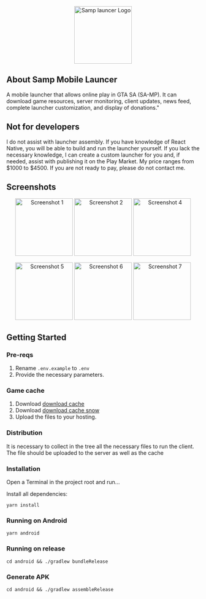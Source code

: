 <p align="center"><img src="https://github.com/penteleichuk/Samp-Launcer/blob/main/assets/images/logo.png" width="150" alt="Samp launcer Logo"></p>

## About Samp Mobile Launcer

A mobile launcher that allows online play in GTA SA (SA-MP). It can download game resources, server monitoring, client updates, news feed, complete launcher customization, and display of donations."

## Not for developers

I do not assist with launcher assembly. If you have knowledge of React Native, you will be able to build and run the launcher yourself. If you lack the necessary knowledge, I can create a custom launcher for you and, if needed, assist with publishing it on the Play Market. My price ranges from $1000 to $4500. If you are not ready to pay, please do not contact me.

## Screenshots

<p align="center">
<img src="https://github.com/penteleichuk/Samp-Launcer/blob/main/assets/images/2024-02-28%2013.06.41.jpg" width="150" alt="Screenshot 1">
<img src="https://github.com/penteleichuk/Samp-Launcer/blob/main/assets/images/2024-02-28%2013.07.30.jpg" width="150" alt="Screenshot 2">
<img src="https://github.com/penteleichuk/Samp-Launcer/blob/main/assets/images/Screenshot_20240228-124455.png" width="150" alt="Screenshot 4"></p>
<p align="center">
<img src="https://github.com/penteleichuk/Samp-Launcer/blob/main/assets/images/Screenshot_20240228-124514.png" width="150" alt="Screenshot 5">
<img src="https://github.com/penteleichuk/Samp-Launcer/blob/main/assets/images/Screenshot_20240228-125046.png" width="150" alt="Screenshot 6">
<img src="https://github.com/penteleichuk/Samp-Launcer/blob/main/assets/images/Screenshot_20240228-131041.png" width="150" alt="Screenshot 7"></p>

## Getting Started

### Pre-reqs

1. Rename `.env.example` to `.env`
2. Provide the necessary parameters.

### Game cache

1. Download [download cache](https://drive.google.com/drive/folders/1Tk6Uhtf96_z_MwqyvJts7CXNxCr14AT3?usp=sharing)
2. Download [download cache snow](https://drive.google.com/drive/folders/1J7O73eX8xzfMaD8AXMuXS9xodyjWB24G?usp=sharing)
3. Upload the files to your hosting.

### Distribution

It is necessary to collect in the tree all the necessary files to run the client. The file should be uploaded to the server as well as the cache

### Installation

Open a Terminal in the project root and run...

Install all dependencies:

```shell
yarn install
```

### Running on Android

```shell
yarn android
```

### Running on release

```shell
cd android && ./gradlew bundleRelease
```

### Generate APK

```shell
cd android && ./gradlew assembleRelease
```
